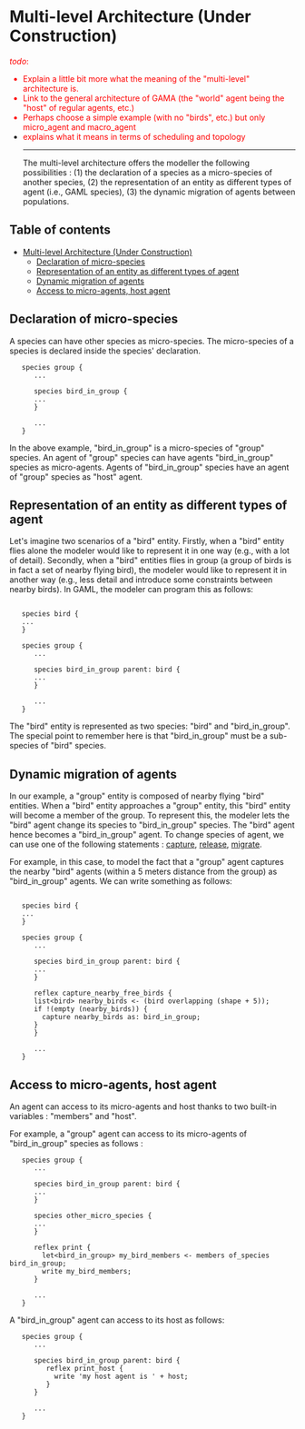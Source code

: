 
# Multi-level Architecture (Under Construction)
<font color='red'><i>todo</i>:<br>
<ul><li>Explain a little bit more what the meaning of the "multi-level" architecture is.<br>
</li><li>Link to the general architecture of GAMA (the "world" agent being the "host" of regular agents, etc.)<br>
</li><li>Perhaps choose a simple example (with no "birds", etc.) but only micro_agent and macro_agent<br>
</li><li>explains what it means in terms of scheduling and topology<br>
</font>
<hr />
The multi-level architecture offers the modeller the following possibilities : (1) the declaration of a species as a micro-species of another species, (2) the representation of an entity as different types of agent (i.e., GAML species), (3) the dynamic migration of agents between populations.</li></ul>

## Table of contents 

* [Multi-level Architecture (Under Construction)](#multi-level-architecture-under-construction)
	* [Declaration of micro-species](#declaration-of-micro-species)
	* [Representation of an entity as different types of agent](#representation-of-an-entity-as-different-types-of-agent)
	* [Dynamic migration of agents](#dynamic-migration-of-agents)
	* [Access to micro-agents, host agent](#access-to-micro-agents-host-agent)


## Declaration of micro-species
A species can have other species as micro-species. The micro-species of a species is declared inside the species' declaration.

```
   species group {
      ...
 
      species bird_in_group {
      ...
      }

      ...
   }
```

In the above example, "bird\_in\_group" is a micro-species of "group" species. An agent of "group" species can have agents "bird\_in\_group" species as micro-agents. Agents of "bird\_in\_group" species have an agent of "group" species as "host" agent.

## Representation of an entity as different types of agent
Let's imagine two scenarios of a "bird" entity. Firstly, when a "bird" entity flies alone the modeler would like to represent it in one way (e.g., with a lot of detail). Secondly, when a "bird" entities flies in group (a group of birds is in fact a set of nearby flying bird), the modeler would like to represent it in another way (e.g., less detail and introduce some constraints between nearby birds). In GAML, the modeler can program this as follows:

```

   species bird {
   ...
   }

   species group {
      ...
 
      species bird_in_group parent: bird {
      ...
      }

      ...
   }
```

The "bird" entity is represented as two species: "bird" and "bird\_in\_group". The special point to remember here is that "bird\_in\_group" must be a sub-species of "bird" species.

## Dynamic migration of agents
In our example, a "group" entity is composed of nearby flying "bird" entities. When a "bird" entity approaches a "group" entity, this "bird" entity will become a member of the group. To represent this, the modeler lets the "bird" agent change its species to "bird\_in\_group" species. The "bird" agent hence becomes a "bird\_in\_group" agent. To change species of agent, we can use one of the following statements : [capture](G__Statements), [release](G__Statements), [migrate](G__Statements).

For example, in this case, to model the fact that a "group" agent captures the nearby "bird" agents (within a 5 meters distance from the group) as "bird\_in\_group" agents. We can write something as follows:

```

   species bird {
   ...
   }

   species group {
      ...
 
      species bird_in_group parent: bird {
      ...
      }

      reflex capture_nearby_free_birds {
	  list<bird> nearby_birds <- (bird overlapping (shape + 5));
	  if !(empty (nearby_birds)) {
	    capture nearby_birds as: bird_in_group;
	  }
      }

      ...
   }
```




## Access to micro-agents, host agent
An agent can access to its micro-agents and host thanks to two built-in variables : "members" and "host".

For example, a "group" agent can access to its micro-agents of "bird\_in\_group" species as follows :

```
   species group {
      ...
 
      species bird_in_group parent: bird {
      ...
      }

      species other_micro_species {
      ...
      }

      reflex print {
        let<bird_in_group> my_bird_members <- members of_species bird_in_group;
        write my_bird_members;
      }

      ...
   }
```

A "bird\_in\_group" agent can access to its host as follows:
```
   species group {
      ...
 
      species bird_in_group parent: bird {
         reflex print_host {
           write 'my host agent is ' + host;
         }
      }

      ...
   }
```